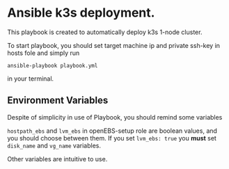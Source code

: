 # Ansible k3s deployment.

This playbook is created to automatically deploy k3s 1-node cluster.

To start playbook, you should set target machine  ip and private ssh-key in hosts fole and simply run

`ansible-playbook playbook.yml`

in your terminal.

## Environment Variables

Despite of simplicity in use of Playbook, you should remind some variables

`hostpath_ebs` and `lvm_ebs` in openEBS-setup role are boolean values, and you should choose between them. If you set `lvm_ebs: true` you **must** set `disk_name` and `vg_name` variables. 

Other variables are intuitive to use.
